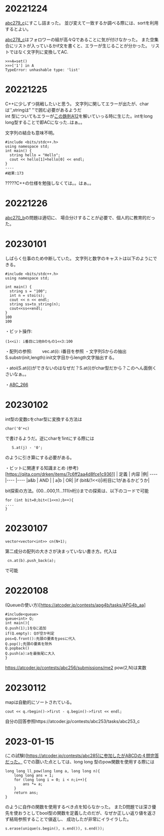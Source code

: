 # 20221224  
[abc279_c](https://atcoder.jp/contests/abc279/tasks/abc279_c)にすこし詰まった。
並び変えて一致するか調べる際には、sortを利用するとよい。

[abc278_c](https://atcoder.jp/contests/abc278/tasks/abc278_c)はフォロワーの組が高々Qであることに気が付けなかった。
また空集合にリストが入っているかif文を書くと、エラーが生じることが分かった。
リストではなく文字列に変換してAC.
~~~  
>>>A=set()
>>>['1'] in A 
TypeError: unhashable type: 'list'
~~~  


# 20221225   
C++に少しずつ挑戦したいと思う。
文字列に関してエラーが出たが、charは'',stringは" "で囲む必要があるようだ  
int 型についてもエラーが[この鉄則A12](https://atcoder.jp/contests/tessoku-book/tasks/tessoku_book_l)を解いていっる時に生じた。intをlong long型することで即ACになった..はぁ。。

文字列の結合も意味不明。
~~~
#include <bits/stdc++.h>
using namespace std;
int main() {
  string hello = "Hello";
  cout << hello[1]+hello[0] << endl;
}
----
#結果:173
~~~
?????C++の仕様を勉強しなくては。。はぁ。。

# 20221226  
[abc270_b](https://atcoder.jp/contests/abc270/tasks/abc270_b)の問題は適切に、
場合分けすることが必要で、個人的に教育的だった。


# 20230101  
しばらく仕事のため中断していた。
文字列と数字のキャストは以下のようにできる。
~~~
#include <bits/stdc++.h>
using namespace std;
 
int main() {
  string s = "100";
  int n = stoi(s);
  cout << n << endl;
  string ss=to_string(n);
  cout<<ss<<endl;
}
100
100
~~~  
・ビット操作:  
~~~
(1<<i): i番目に1他0のもの1<<3:100  
~~~

・配列の参照:　　
vec.at(i): i番目を参照
・文字列Sからの抽出
S.substr(init,length):init文字目からlength文字抽出する。

・atoi(S.at(i))ができないのはなぜだ？S.at(i)がchar型だから？このへん面倒くさいなぁ。。


・[ABC_266](https://atcoder.jp/contests/abc266/tasks/abc266_b)  

# 20230102  
int型の変数cをchar型に変換する方法は
~~~
char('0'+c)
~~~
で書けるようだ。逆にcharを1intにする際には
~~~
   S.at(j) - '0';
~~~
のように引き算にする必要がある。


・ビットに関連する知識まとめ  (参考)[https://qiita.com/drken/items/7c6ff2aa4d8fce1c9361]
| 定義 | 内容 |例|
----|---- |----
|a&b  | AND | 
| a|b | OR|
|if (bit&(1<<i)|i桁目に1があるかどうか|

bit探索の方法。{00...000,11...111(n桁)}までの探索は、以下のコードで可能
~~~
for (int bit=0;bit<(1<<n);b++){
....
}
~~~

# 20230107  
 ~~~
 vector<vector<int>> cn(N+1);
 ~~~
 第二成分の配列の大きさが決まっていない書き方。代入は
 ~~~
  cn.at(b).push_back(a);
 ~~~
 で可能
 
 
 
# 20220108   
(Queueの使い方)[https://atcoder.jp/contests/apg4b/tasks/APG4b_aa]
~~~
#include<queue>
queue<int> Q;
int main(){
Q.push(1);1をQに追加
if(Q.empty): Qが空か判定
pos=Q.front():先頭の要素をposに代入
Q.pop();先頭の要素を除外
Q.popback()
Q.push(a):aを最後尾に大入
}
~~~
https://atcoder.jp/contests/abc256/submissions/me2
pow(2,N)は実数
 
 
 # 20230112  
mapは自動的にソートされている。

~~~
cout << q.rbegin()->first - q.begin()->first << endl;
~~~
自分の回答参照https://atcoder.jp/contests/abc253/tasks/abc253_c

# 2023-01-15  
(この試験)[https://atcoder.jp/contests/abc285]に参加したがABCDの４問完答だった。
Cでの躓いた点としては、long long 型のpow関数を使用する際には
~~~
long long ll_pow(long long a, long long n){
    long long ans = 1;
    for (long long i = 0; i < n;i++){
        ans *= a;
    }
    return ans;
}
~~~
のように自作の関数を使用するべき点を知らなかった。
またD問題では深さ優先を使おうとしてbool型の関数を定義したのだが、なぜか正しい返り値を返さず結局参照することで値返し、
成功したが非常にイライラした。

~~~
s.erase(unique(s.begin(), s.end()), s.end());
~~~

